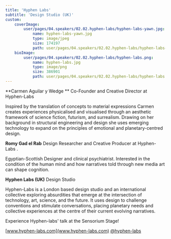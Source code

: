 ```yaml
---
title: 'Hyphen Labs'
subtitle: 'Design Studio (UK)'
custom:
    coverImage:
        user/pages/04.speakers/02.02.hyphen-labs/hyphen-labs-yawn.jpg:
            name: hyphen-labs-yawn.jpg
            type: image/jpeg
            size: 174197
            path: user/pages/04.speakers/02.02.hyphen-labs/hyphen-labs-yawn.jpg
    bioImage:
        user/pages/04.speakers/02.02.hyphen-labs/hyphen-labs.png:
            name: hyphen-labs.jpg
            type: image/png
            size: 386901
            path: user/pages/04.speakers/02.02.hyphen-labs/hyphen-labs.jpg
---
```


**Carmen Aguilar y Wedge **
Co-Founder and Creative Director at Hyphen-Labs

Inspired by the translation of concepts to material expressions Carmen creates experiences physicalised and visualised through an aesthetic framework of science fiction, futurism, and surrealism. Drawing on her background in structural engineering and design she uses emerging technology to expand on the principles of emotional and planetary-centred design.

**Romy Gad el Rab**
Design Researcher and Creative Producer at Hyphen-Labs .

Egyptian-Scottish Designer and clinical psychiatrist. Interested in the condition of the human mind and how narratives told through new media art can shape cognition. 

**Hyphen Labs (UK)**
Design Studio

Hyphen-Labs is a London based design studio and an international collective exploring absurdities that emerge at the intersection of technology, art, science, and the future. It uses design to challenge conventions and stimulate conversations, placing planetary needs and collective experiences at the centre of their current evolving narratives.


Experience Hyphen-labs' talk at the Sensorium Stage!


[www.hyphen-labs.com](www.hyphen-labs.com)
[@hyphen-labs](https://twitter.com/hyphen_labs)

